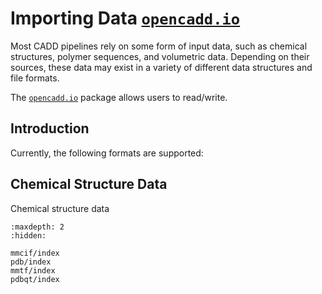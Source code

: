 # Importing Data [`opencadd.io`](../../api_reference/_autosummary/opencadd.io.pdb.rst)

Most CADD pipelines rely on some form of input data, such as chemical structures, 
polymer sequences, and volumetric data. Depending on their sources, these data 
may exist in a variety of different data structures and file formats.

The [`opencadd.io`](../../api_reference/_autosummary/opencadd.io.pdb.rst) package allows users to read/write.

## Introduction




Currently, the following formats are supported:

## Chemical Structure Data
Chemical structure data


```{toctree}
:maxdepth: 2
:hidden:

mmcif/index
pdb/index
mmtf/index
pdbqt/index
```